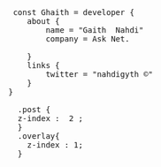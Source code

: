 
 
 
 <pre>
   

 
 const Ghaith = developer {
    about {
        name = "Gaith  Nahdi"
        company = Ask Net.
       
    }
    links {
        twitter = "nahdigyth ©"
    }
}

  .post {
  z-index :  2 ;
  }
  .overlay{
    z-index : 1;
  }
</pre>
